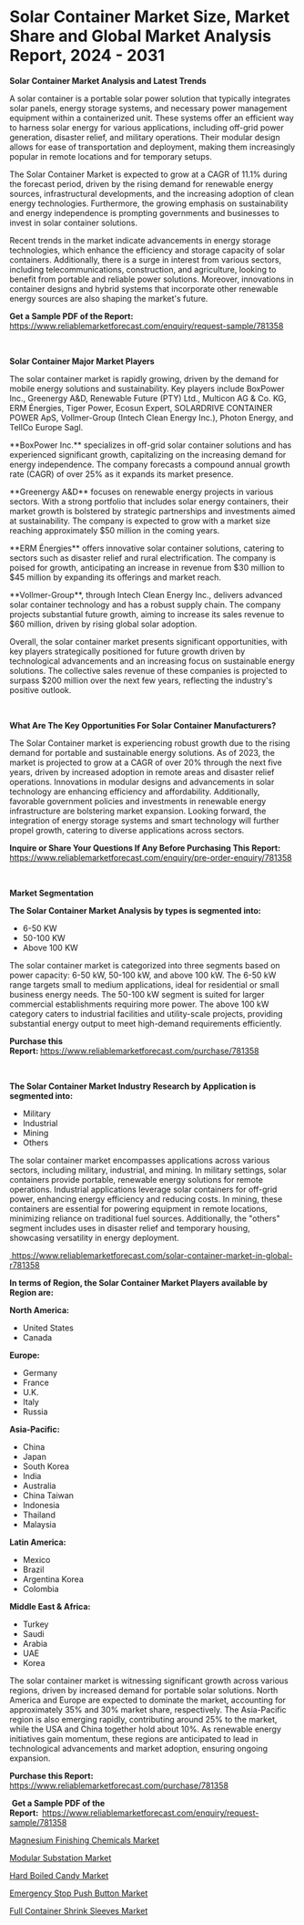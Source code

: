 <p><h1>Solar Container Market Size, Market Share and Global Market Analysis Report, 2024 - 2031</h1></p><p><strong>Solar Container Market Analysis and Latest Trends</strong></p>
<p><p>A solar container is a portable solar power solution that typically integrates solar panels, energy storage systems, and necessary power management equipment within a containerized unit. These systems offer an efficient way to harness solar energy for various applications, including off-grid power generation, disaster relief, and military operations. Their modular design allows for ease of transportation and deployment, making them increasingly popular in remote locations and for temporary setups.</p><p>The Solar Container Market is expected to grow at a CAGR of 11.1% during the forecast period, driven by the rising demand for renewable energy sources, infrastructural developments, and the increasing adoption of clean energy technologies. Furthermore, the growing emphasis on sustainability and energy independence is prompting governments and businesses to invest in solar container solutions. </p><p>Recent trends in the market indicate advancements in energy storage technologies, which enhance the efficiency and storage capacity of solar containers. Additionally, there is a surge in interest from various sectors, including telecommunications, construction, and agriculture, looking to benefit from portable and reliable power solutions. Moreover, innovations in container designs and hybrid systems that incorporate other renewable energy sources are also shaping the market's future.</p></p>
<p><strong>Get a Sample PDF of the Report:&nbsp;</strong> <a href="https://www.reliablemarketforecast.com/enquiry/request-sample/781358?utm_campaign=1170&utm_medium=2&utm_source=Github&utm_content=ia&utm_term=15102024&utm_id=solar-container">https://www.reliablemarketforecast.com/enquiry/request-sample/781358</a></p>
<p>&nbsp;</p>
<p><strong>Solar Container Major Market Players</strong></p>
<p><p>The solar container market is rapidly growing, driven by the demand for mobile energy solutions and sustainability. Key players include BoxPower Inc., Greenergy A&D, Renewable Future (PTY) Ltd., Multicon AG & Co. KG, ERM Énergies, Tiger Power, Ecosun Expert, SOLARDRIVE CONTAINER POWER ApS, Vollmer-Group (Intech Clean Energy Inc.), Photon Energy, and TellCo Europe Sagl.</p><p>**BoxPower Inc.** specializes in off-grid solar container solutions and has experienced significant growth, capitalizing on the increasing demand for energy independence. The company forecasts a compound annual growth rate (CAGR) of over 25% as it expands its market presence.</p><p>**Greenergy A&D** focuses on renewable energy projects in various sectors. With a strong portfolio that includes solar energy containers, their market growth is bolstered by strategic partnerships and investments aimed at sustainability. The company is expected to grow with a market size reaching approximately $50 million in the coming years.</p><p>**ERM Énergies** offers innovative solar container solutions, catering to sectors such as disaster relief and rural electrification. The company is poised for growth, anticipating an increase in revenue from $30 million to $45 million by expanding its offerings and market reach.</p><p>**Vollmer-Group**, through Intech Clean Energy Inc., delivers advanced solar container technology and has a robust supply chain. The company projects substantial future growth, aiming to increase its sales revenue to $60 million, driven by rising global solar adoption.</p><p>Overall, the solar container market presents significant opportunities, with key players strategically positioned for future growth driven by technological advancements and an increasing focus on sustainable energy solutions. The collective sales revenue of these companies is projected to surpass $200 million over the next few years, reflecting the industry's positive outlook.</p></p>
<p>&nbsp;</p>
<p><strong>What Are The Key Opportunities For Solar Container Manufacturers?</strong></p>
<p><p>The Solar Container market is experiencing robust growth due to the rising demand for portable and sustainable energy solutions. As of 2023, the market is projected to grow at a CAGR of over 20% through the next five years, driven by increased adoption in remote areas and disaster relief operations. Innovations in modular designs and advancements in solar technology are enhancing efficiency and affordability. Additionally, favorable government policies and investments in renewable energy infrastructure are bolstering market expansion. Looking forward, the integration of energy storage systems and smart technology will further propel growth, catering to diverse applications across sectors.</p></p>
<p><strong>Inquire or Share Your Questions If Any Before Purchasing This Report:</strong> <a href="https://www.reliablemarketforecast.com/enquiry/pre-order-enquiry/781358?utm_campaign=1170&utm_medium=2&utm_source=Github&utm_content=ia&utm_term=15102024&utm_id=solar-container">https://www.reliablemarketforecast.com/enquiry/pre-order-enquiry/781358</a></p>
<p>&nbsp;</p>
<p><strong>Market Segmentation</strong></p>
<p><strong>The Solar Container Market Analysis by types is segmented into:</strong></p>
<p><ul><li>6-50 KW</li><li>50-100 KW</li><li>Above 100 KW</li></ul></p>
<p><p>The solar container market is categorized into three segments based on power capacity: 6-50 kW, 50-100 kW, and above 100 kW. The 6-50 kW range targets small to medium applications, ideal for residential or small business energy needs. The 50-100 kW segment is suited for larger commercial establishments requiring more power. The above 100 kW category caters to industrial facilities and utility-scale projects, providing substantial energy output to meet high-demand requirements efficiently.</p></p>
<p><strong>Purchase this Report:&nbsp;</strong><a href="https://www.reliablemarketforecast.com/purchase/781358?utm_campaign=1170&utm_medium=2&utm_source=Github&utm_content=ia&utm_term=15102024&utm_id=solar-container">https://www.reliablemarketforecast.com/purchase/781358</a></p>
<p>&nbsp;</p>
<p><strong>The Solar Container Market Industry Research by Application is segmented into:</strong></p>
<p><ul><li>Military</li><li>Industrial</li><li>Mining</li><li>Others</li></ul></p>
<p><p>The solar container market encompasses applications across various sectors, including military, industrial, and mining. In military settings, solar containers provide portable, renewable energy solutions for remote operations. Industrial applications leverage solar containers for off-grid power, enhancing energy efficiency and reducing costs. In mining, these containers are essential for powering equipment in remote locations, minimizing reliance on traditional fuel sources. Additionally, the "others" segment includes uses in disaster relief and temporary housing, showcasing versatility in energy deployment.</p></p>
<p><a href="https://www.reliablemarketforecast.com/solar-container-market-in-global-r781358?utm_campaign=1170&utm_medium=2&utm_source=Github&utm_content=ia&utm_term=15102024&utm_id=solar-container">&nbsp;https://www.reliablemarketforecast.com/solar-container-market-in-global-r781358</a></p>
<p><strong>In terms of Region, the Solar Container Market Players available by Region are:</strong></p>
<p>
    <p> <strong> North America: </strong>
        <ul>
            <li>United States</li>
            <li>Canada</li>
        </ul>
        </p> 
    <p> <strong> Europe: </strong>
        <ul>
            <li>Germany</li>
            <li>France</li>
            <li>U.K.</li>
            <li>Italy</li>
            <li>Russia</li>
        </ul>
        </p> 
    <p> <strong> Asia-Pacific: </strong>
        <ul>
            <li>China</li>
            <li>Japan</li>
            <li>South Korea</li>
            <li>India</li>
            <li>Australia</li>
            <li>China Taiwan</li>
            <li>Indonesia</li>
            <li>Thailand</li>
            <li>Malaysia</li>
        </ul>
        </p> 
    <p> <strong> Latin America: </strong>
        <ul>
            <li>Mexico</li>
            <li>Brazil</li>
            <li>Argentina Korea</li>
            <li>Colombia</li>
        </ul>
        </p> 
    <p> <strong> Middle East & Africa: </strong>
        <ul>
            <li>Turkey</li>
            <li>Saudi</li>
            <li>Arabia</li>
            <li>UAE</li>
            <li>Korea</li>
        </ul>
    </p>
    </p>
<p><p>The solar container market is witnessing significant growth across various regions, driven by increased demand for portable solar solutions. North America and Europe are expected to dominate the market, accounting for approximately 35% and 30% market share, respectively. The Asia-Pacific region is also emerging rapidly, contributing around 25% to the market, while the USA and China together hold about 10%. As renewable energy initiatives gain momentum, these regions are anticipated to lead in technological advancements and market adoption, ensuring ongoing expansion.</p></p>
<p><strong>Purchase this Report: </strong><a href="https://www.reliablemarketforecast.com/purchase/781358?utm_campaign=1170&utm_medium=2&utm_source=Github&utm_content=ia&utm_term=15102024&utm_id=solar-container">https://www.reliablemarketforecast.com/purchase/781358</a></p>
<p>&nbsp;<strong>Get a Sample PDF of the Report:&nbsp;&nbsp;</strong><a href="https://www.reliablemarketforecast.com/enquiry/request-sample/781358?utm_campaign=1170&utm_medium=2&utm_source=Github&utm_content=ia&utm_term=15102024&utm_id=solar-container">https://www.reliablemarketforecast.com/enquiry/request-sample/781358</a></p>
<p><strong></strong></p>
<p><p><a href="https://www.linkedin.com/pulse/market-leaders-laggards-global-magnesium-finishing-chemicals-sqh4e?trk=public_post_embed_feed-article-content&utm_campaign=1170&utm_medium=2&utm_source=Github&utm_content=ia&utm_term=15102024&utm_id=solar-container">Magnesium Finishing Chemicals Market</a></p><p><a href="https://issuu.com/reportprime-2/docs/modular-substation-market-size-2030_d07c4555a46248?utm_campaign=1170&utm_medium=2&utm_source=Github&utm_content=ia&utm_term=15102024&utm_id=solar-container">Modular Substation Market</a></p><p><a href="https://www.linkedin.com/pulse/hard-boiled-candy-market-share-size-trends-industry-analysis-lesde?trk=public_post_embed_feed-article-content&utm_campaign=1170&utm_medium=2&utm_source=Github&utm_content=ia&utm_term=15102024&utm_id=solar-container">Hard Boiled Candy Market</a></p><p><a href="https://issuu.com/reportprime-2/docs/emergency-stop-push-button-market-s_7bb0e030ae21ce?utm_campaign=1170&utm_medium=2&utm_source=Github&utm_content=ia&utm_term=15102024&utm_id=solar-container">Emergency Stop Push Button Market</a></p><p><a href="https://github.com/birroctaymonyj/Market-Research-Report-List-1/blob/main/full-container-shrink-sleeves-market.md?utm_campaign=1170&utm_medium=2&utm_source=Github&utm_content=ia&utm_term=15102024&utm_id=solar-container">Full Container Shrink Sleeves Market</a></p></p>